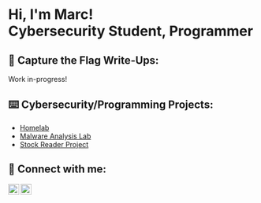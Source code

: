 <h1>Hi, I'm Marc! <br/>
<a>Cybersecurity Student</a>, <a>Programmer</a>

<h2>🚩 Capture the Flag Write-Ups:</h2>

Work in-progress!

<h2>⌨️ Cybersecurity/Programming Projects:</h2>

- [Homelab](https://github.com/marcfarinas/homelab)
- [Malware Analysis Lab](https://github.com/marcfarinas/malwareanalysislab)
- [Stock Reader Project](https://github.com/marciepoo/StockReaderProject)
 
<h2>📱 Connect with me:</h2>

[<img align="left" alt="JoshMadakor | LinkedIn" width="22px" src="https://cdn.jsdelivr.net/npm/simple-icons@v3/icons/linkedin.svg" />][linkedin]
[<img align="left" alt="JoshMadakor | Instagram" width="22px" src="https://cdn.jsdelivr.net/npm/simple-icons@v3/icons/instagram.svg" />][instagram]

[instagram]: https://www.instagram.com/_marciepoo_/
[linkedin]: https://linkedin.com/in/marc-farinas-260444254
